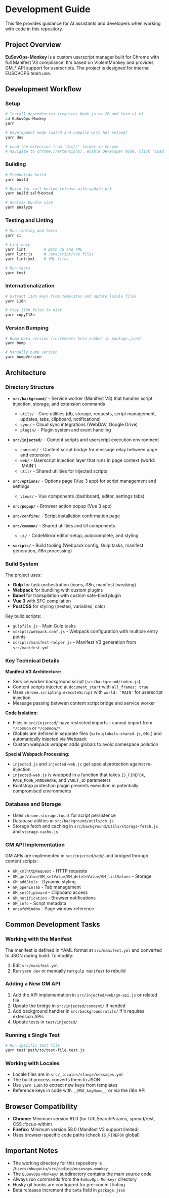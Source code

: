 # Development Guide

This file provides guidance for AI assistants and developers when working with code in this repository.

## Project Overview

**EuSovOps-Monkey** is a custom userscript manager built for Chrome with full Manifest V3 compliance. It's based on ViolentMonkey and provides GM_* API support for userscripts. The project is designed for internal EUSOVOPS team use.

## Development Workflow

### Setup
```sh
# Install dependencies (requires Node.js >= 20 and Yarn v1.x)
cd EuSovOps-Monkey
yarn

# Development mode (watch and compile with hot reload)
yarn dev

# Load the extension from 'dist/' folder in Chrome
# Navigate to chrome://extensions/, enable Developer mode, click "Load unpacked", select 'dist/'
```

### Building
```sh
# Production build
yarn build

# Build for self-hosted release with update_url
yarn build:selfHosted

# Analyze bundle size
yarn analyze
```

### Testing and Linting
```sh
# Run linting and tests
yarn ci

# Lint only
yarn lint        # Both JS and YML
yarn lint:js     # JavaScript/Vue files
yarn lint:yml    # YML files

# Run tests
yarn test
```

### Internationalization
```sh
# Extract i18n keys from templates and update locale files
yarn i18n

# Copy i18n files to dist
yarn copyI18n
```

### Version Bumping
```sh
# Bump beta version (increments beta number in package.json)
yarn bump

# Manually bump version
yarn bumpVersion
```

## Architecture

### Directory Structure

- **`src/background/`** - Service worker (Manifest V3) that handles script injection, storage, and extension commands
  - `utils/` - Core utilities (db, storage, requests, script management, updates, tabs, clipboard, notifications)
  - `sync/` - Cloud sync integrations (WebDAV, Google Drive)
  - `plugin/` - Plugin system and event handling

- **`src/injected/`** - Content scripts and userscript execution environment
  - `content/` - Content script bridge for message relay between page and extension
  - `web/` - Userscript injection layer that runs in page context (world: 'MAIN')
  - `util/` - Shared utilities for injected scripts

- **`src/options/`** - Options page (Vue 3 app) for script management and settings
  - `views/` - Vue components (dashboard, editor, settings tabs)

- **`src/popup/`** - Browser action popup (Vue 3 app)

- **`src/confirm/`** - Script installation confirmation page

- **`src/common/`** - Shared utilities and UI components
  - `ui/` - CodeMirror editor setup, autocomplete, and styling

- **`scripts/`** - Build tooling (Webpack config, Gulp tasks, manifest generation, i18n processing)

### Build System

The project uses:
- **Gulp** for task orchestration (icons, i18n, manifest tweaking)
- **Webpack** for bundling with custom plugins
- **Babel** for transpilation with custom safe-bind plugin
- **Vue 3** with SFC compilation
- **PostCSS** for styling (nested, variables, calc)

Key build scripts:
- `gulpfile.js` - Main Gulp tasks
- `scripts/webpack.conf.js` - Webpack configuration with multiple entry points
- `scripts/manifest-helper.js` - Manifest V3 generation from `src/manifest.yml`

### Key Technical Details

**Manifest V3 Architecture:**
- Service worker background script (`src/background/index.js`)
- Content scripts injected at `document_start` with `all_frames: true`
- Uses `chrome.scripting.executeScript` with `world: 'MAIN'` for userscript injection
- Message passing between content script bridge and service worker

**Code Isolation:**
- Files in `src/injected/` have restricted imports - cannot import from `*/common` or `*/common/*`
- Globals are defined in separate files (`safe-globals-shared.js`, etc.) and automatically injected via Webpack
- Custom webpack wrapper adds globals to avoid namespace pollution

**Special Webpack Processing:**
- `injected.js` and `injected-web.js` get special protection against re-injection
- `injected-web.js` is wrapped in a function that takes `IS_FIREFOX`, `PAGE_MODE_HANDSHAKE`, and `VAULT_ID` parameters
- Bootstrap protection plugin prevents execution in potentially compromised environments

### Database and Storage

- Uses `chrome.storage.local` for script persistence
- Database utilities in `src/background/utils/db.js`
- Storage fetch and caching in `src/background/utils/storage-fetch.js` and `storage-cache.js`

### GM API Implementation

GM APIs are implemented in `src/injected/web/` and bridged through content scripts:
- `GM_xmlhttpRequest` - HTTP requests
- `GM_getValue/GM_setValue/GM_deleteValue/GM_listValues` - Storage
- `GM_addStyle` - Dynamic styling
- `GM_openInTab` - Tab management
- `GM_setClipboard` - Clipboard access
- `GM_notification` - Browser notifications
- `GM_info` - Script metadata
- `unsafeWindow` - Page window reference

## Common Development Tasks

### Working with the Manifest
The manifest is defined in YAML format at `src/manifest.yml` and converted to JSON during build. To modify:
1. Edit `src/manifest.yml`
2. Run `yarn dev` or manually run `gulp manifest` to rebuild

### Adding a New GM API
1. Add the API implementation in `src/injected/web/gm-api.js` or related file
2. Update the bridge in `src/injected/content/` if needed
3. Add background handler in `src/background/utils/` if it requires extension APIs
4. Update tests in `test/injected/`

### Running a Single Test
```sh
# Run specific test file
yarn test path/to/test-file.test.js
```

### Working with Locales
- Locale files are in `src/_locales/<lang>/messages.yml`
- The build process converts them to JSON
- Use `yarn i18n` to extract new keys from templates
- Reference keys in code with `__MSG_keyName__` or via the i18n API

## Browser Compatibility

- **Chrome:** Minimum version 61.0 (for URLSearchParams, spread/rest, CSS :focus-within)
- **Firefox:** Minimum version 58.0 (Manifest V3 support limited)
- Uses browser-specific code paths (check `IS_FIREFOX` global)

## Important Notes

- The working directory for this repository is `/Users/mbugaciu/src/coding/eusovops-monkey`
- The `EuSovOps-Monkey/` subdirectory contains the main source code
- Always run commands from the `EuSovOps-Monkey/` directory
- Husky git hooks are configured for pre-commit linting
- Beta releases increment the `beta` field in `package.json`
